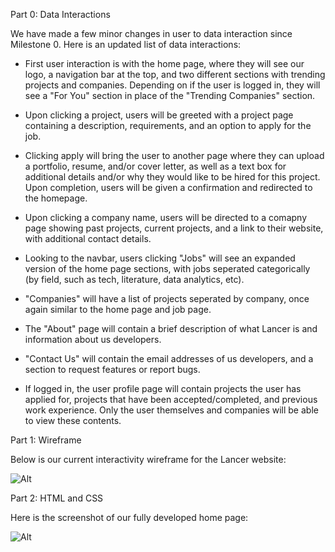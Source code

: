 Part 0: Data Interactions

We have made a few minor changes in user to data interaction since Milestone 0. Here is an updated list of data interactions:

* First user interaction is with the home page, where they will see our logo, a navigation bar at the top, and two different sections with trending projects and companies. Depending on if the user is logged in, they will see a "For You" section in place of the "Trending Companies" section.

* Upon clicking a project, users will be greeted with a project page containing a description, requirements, and an option to apply for the job.

* Clicking apply will bring the user to another page where they can upload a portfolio, resume, and/or cover letter, as well as a text box for additional details and/or why they would like to be hired for this project. Upon completion, users will be given a confirmation and redirected to the homepage.

* Upon clicking a company name, users will be directed to a comapny page showing past projects, current projects, and a link to their website, with additional contact details.

* Looking to the navbar, users clicking "Jobs" will see an expanded version of the home page sections, with jobs seperated categorically (by field, such as tech, literature, data analytics, etc).

* "Companies" will have a list of projects seperated by company, once again similar to the home page and job page.

* The "About" page will contain a brief description of what Lancer is and information about us developers.

* "Contact Us" will contain the email addresses of us developers, and a section to request features or report bugs.

* If logged in, the user profile page will contain projects the user has applied for, projects that have been accepted/completed, and previous work experience. Only the user themselves and companies will be able to view these contents.


Part 1: Wireframe

Below is our current interactivity wireframe for the Lancer website:

![Alt](/wireframe.png "Lancer Wireframe")


Part 2: HTML and CSS

Here is the screenshot of our fully developed home page:

![Alt](/ "Home page")
